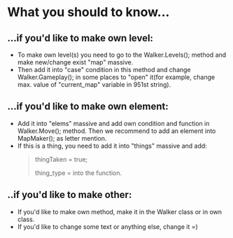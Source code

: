 # What you should to know...

## ...if you'd like to make own level:
* To make own level(s) you need to go to the Walker.Levels(); method and make new/change exist "map" massive. 
* Then add it into "case" condition in this method and change Walker.Gameplay(); in some places to "open" it(for example, change max. value of "current_map" variable in 951st string).

## ...if you'd like to make own element:
* Add it into "elems" massive and add own condition and function in Walker.Move(); method. Then we recommend to add an element into MapMaker(); as letter mention.
* If this is a thing, you need to add it into "things" massive and add:
   > thingTaken = true;
   > 
   > thing_type = <nocode><your element></nocode>
   into the function.

## ..if you'd like to make other:
* If you'd like to make own method, make it in the Walker class or in own class.
* If you'd like to change some text or anything else, change it =)
